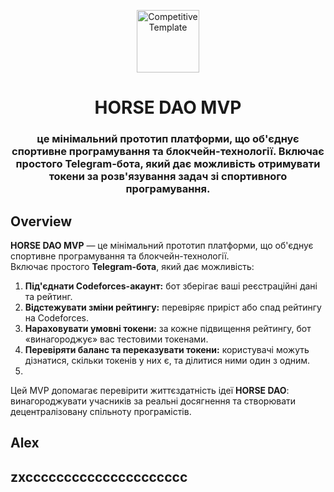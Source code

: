 <p align="center">
 <img width="100px" src="https://github.com/unlimited-excellence.png" align="center" alt="Competitive Template" />
 <h1 align="center">HORSE DAO MVP</h1>
 <h3 align="center"><p align="center">це мінімальний прототип платформи, що об'єднує спортивне програмування та блокчейн-технології.  
Включає простого Telegram-бота, який дає можливість отримувати токени за розв'язування задач зі спортивного програмування.</p></h1>
</p>

## Overview 

**HORSE DAO MVP** — це мінімальний прототип платформи, що об'єднує спортивне програмування та блокчейн-технології.  
Включає простого **Telegram-бота**, який дає можливість:

1. **Під'єднати Codeforces-акаунт:** бот зберігає ваші реєстраційні дані та рейтинг.  
2. **Відстежувати зміни рейтингу:** перевіряє приріст або спад рейтингу на Codeforces.  
3. **Нараховувати умовні токени:** за кожне підвищення рейтингу, бот «винагороджує» вас тестовими токенами.  
4. **Перевіряти баланс та переказувати токени:** користувачі можуть дізнатися, скільки токенів у них є, та ділитися ними один з одним.
5. 
Цей MVP допомагає перевірити життєздатність ідеї **HORSE DAO**: винагороджувати учасників за реальні досягнення та створювати децентралізовану спільноту програмістів.  
## Alex
## zxccccccccccccccccccccc